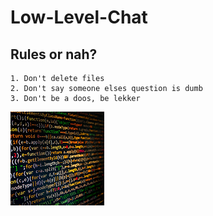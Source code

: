 # Low-Level-Chat

## Rules or nah? 
	1. Don't delete files
	2. Don't say someone elses question is dumb
	3. Don't be a doos, be lekker

<img src="Images/Coding.png" width="150" height="150"/>
